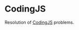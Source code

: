 # CodingJS
Resolution of [CodingJS]([url](https://the-winter.github.io/codingjs/)https://the-winter.github.io/codingjs/) problems.
